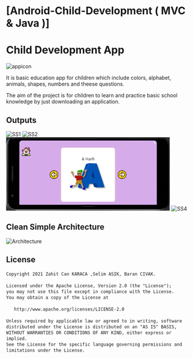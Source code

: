 # [Android-Child-Development ( MVC & Java )]

# Child Development App
![appicon](https://github.com/zhtcnkaraca/Android-Child-Development/blob/main/image/ic_launcher.png)

  It is basic education app for children which include colors, alphabet, animals, shapes, numbers and theese questions.

The aim of the project is for children to learn and practice basic school knowledge by just downloading an application. 

<h2 id="Outputs">Outputs</h2>
<p>
  <img height= "200"  src="https://github.com/zhtcnkaraca/Android-Child-Development/blob/main/image/splashActivity.PNG" alt="SS1" />
  <img height= "200"  src="https://github.com/zhtcnkaraca/Android-Child-Development/blob/main/image/mainActivity.PNG" alt="SS2" />
  <img height= "200"  src="https://github.com/zhtcnkaraca/Android-Child-Development/blob/main/image/detailActivity.PNG" alt="SS3" />
  <img height= "200"  src="https://github.com/zhtcnkaraca/Android-Child-Development/blob/main/image/questionActivity.PNG" alt="SS4" />
  
  
</p>

## Clean Simple Architecture
![Architecture](https://github.com/zhtcnkaraca/Android-Child-Development/blob/main/image/yapi.PNG)



License
--------


    Copyright 2021 Zahit Can KARACA ,Selim ASIK, Baran CIVAK.

    Licensed under the Apache License, Version 2.0 (the "License");
    you may not use this file except in compliance with the License.
    You may obtain a copy of the License at

       http://www.apache.org/licenses/LICENSE-2.0

    Unless required by applicable law or agreed to in writing, software
    distributed under the License is distributed on an "AS IS" BASIS,
    WITHOUT WARRANTIES OR CONDITIONS OF ANY KIND, either express or implied.
    See the License for the specific language governing permissions and
    limitations under the License.
